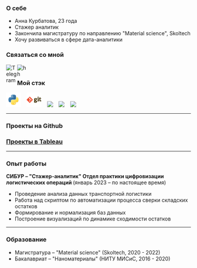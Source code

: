 ### О себе
- Анна Курбатова, 23 года
- Стажер аналитик
- Закончила магистратуру по направлению "Material science", Skoltech
- Хочу развиваться в сфере дата-аналитики

### Связаться со мной
<a href="https://t.me/neonfluid">
  <img align="left" alt="Telegram" width="30px" src="https://upload.wikimedia.org/wikipedia/commons/thumb/8/82/Telegram_logo.svg/2048px-Telegram_logo.svg.png" />
</a>
<a href="https://hh.ru/resume/3018929bff0b399c4f0039ed1f387471794542">
  <img align="left" alt="hh" width="30px" src="https://upload.wikimedia.org/wikipedia/commons/7/79/HeadHunter_logo.png"/>
</a>

<br >

### Мой стэк

<code><img height="40" src="https://raw.githubusercontent.com/github/explore/80688e429a7d4ef2fca1e82350fe8e3517d3494d/topics/python/python.png"></code><a>&nbsp;&nbsp;&nbsp;</a>
<code><img height="40" src="https://raw.githubusercontent.com/github/explore/80688e429a7d4ef2fca1e82350fe8e3517d3494d/topics/git/git.png"></code><a>&nbsp;&nbsp;&nbsp;</a>
<code><img height="40" src="https://upload.wikimedia.org/wikipedia/commons/b/b2/Database-mysql.svg"></code><a>&nbsp;&nbsp;&nbsp;</a>
<code><img height="40" src="https://cdn.worldvectorlogo.com/logos/clickhouse.svg"></code><a>&nbsp;&nbsp;&nbsp;</a>
<code><img height="40" src="https://logos-world.net/wp-content/uploads/2021/10/Tableau-Emblem.png"></code><a>&nbsp;&nbsp;&nbsp;</a>

<hr>

### Проекты на Github

### <a href= "https://public.tableau.com/app/profile/kurbatova.anna"> Проекты в Tableau</a>

---

### Опыт работы  
<b> СИБУР – "Стажер-аналитик" Отдел практики цифровизации логистических операций </b>  (январь 2023 – по настоящее время) 
- Проведение анализа данных транспортной логистики
- Работа над скриптом по автоматизации процесса сверки складских остатков
- Формирование и нормализация баз данных
- Построение визуализаций по динамике сходимости остатков

---

### Образование
- Магистратура – "Material science" (Skoltech, 2020 - 2022)
- Бакалавриат  – "Наноматериалы" (НИТУ МИСиС, 2016 - 2020)

